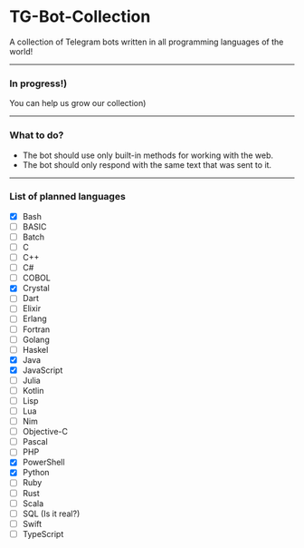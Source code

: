 # TG-Bot-Collection
A collection of Telegram bots written in all programming languages of the world!
___

### In progress!)
You can help us grow our collection)
___

### What to do?
- The bot should use only built-in methods for working with the web.
- The bot should only respond with the same text that was sent to it.
___

### List of planned languages

- [x] Bash
- [ ] BASIC
- [ ] Batch
- [ ] C
- [ ] C++
- [ ] C#
- [ ] COBOL
- [x] Crystal
- [ ] Dart
- [ ] Elixir
- [ ] Erlang
- [ ] Fortran
- [ ] Golang
- [ ] Haskel
- [x] Java
- [x] JavaScript
- [ ] Julia
- [ ] Kotlin
- [ ] Lisp
- [ ] Lua
- [ ] Nim
- [ ] Objective-C
- [ ] Pascal
- [ ] PHP
- [x] PowerShell 
- [x] Python
- [ ] Ruby
- [ ] Rust
- [ ] Scala
- [ ] SQL (Is it real?)
- [ ] Swift
- [ ] TypeScript
